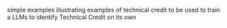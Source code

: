 simple examples illustrating examples of technical credit to be used to train a LLMs to identify Technical Credit on its own
